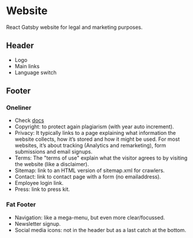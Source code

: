 # Website

React Gatsby website for legal and marketing purposes.

## Header
- Logo
- Main links
- Language switch

## Footer

### Oneliner
- Check [docs](https://www.orbitmedia.com/blog/website-footer-design-best-practices/)
- Copyright: to protect again plagiarism (with year auto increment).
- Privacy: It typically links to a page explaining what information the website collects, how it’s stored and how it might be used. For most websites, it’s about tracking (Analytics and remarketing), form submissions and email signups.
- Terms: The "terms of use" explain what the visitor agrees to by visiting the website (like a disclaimer).
- Sitemap: link to an HTML version of sitemap.xml for crawlers.
- Contact: link to contact page with a form (no emailaddress).
- Employee login link.
- Press: link to press kit.

### Fat Footer
- Navigation: like a mega-menu, but even more clear/focussed.
- Newsletter signup.
- Social media icons: not in the header but as a last catch at the bottom.
